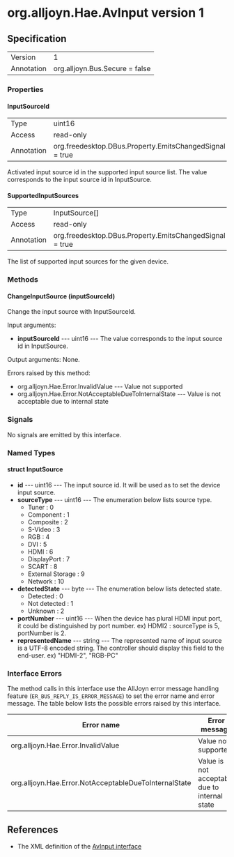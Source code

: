 # org.alljoyn.Hae.AvInput version 1

## Specification

|            |                                                                |
|------------|----------------------------------------------------------------|
| Version    | 1                                                              |
| Annotation | org.alljoyn.Bus.Secure = false                                 |


### Properties

#### InputSourceId

|            |                                                                |
|------------|----------------------------------------------------------------|
| Type       | uint16                                                         |
| Access     | read-only                                                      |
| Annotation | org.freedesktop.DBus.Property.EmitsChangedSignal = true        |

Activated input source id in the supported input source list. The value corresponds
to the input source id in InputSource.

#### SupportedInputSources

|            |                                                                |
|------------|----------------------------------------------------------------|
| Type       | InputSource[]                                                  |
| Access     | read-only                                                      |
| Annotation | org.freedesktop.DBus.Property.EmitsChangedSignal = true        |

The list of supported input sources for the given device.

### Methods

#### ChangeInputSource (inputSourceId)

Change the input source with InputSourceId.

Input arguments:
  * **inputSourceId** --- uint16 --- The value corresponds to the input source id
    in InputSource.

Output arguments: None.

Errors raised by this method:
  * org.alljoyn.Hae.Error.InvalidValue --- Value not supported
  * org.alljoyn.Hae.Error.NotAcceptableDueToInternalState --- Value is not acceptable
    due to internal state

### Signals

No signals are emitted by this interface.

### Named Types

#### struct InputSource

  * **id** --- uint16 --- The input source id.  It will be used as to set the device
    input source.
  * **sourceType** --- uint16 --- The enumeration below lists source type.
    * Tuner : 0
    * Component : 1
    * Composite : 2
    * S-Video : 3
    * RGB : 4
    * DVI : 5
    * HDMI : 6
    * DisplayPort : 7
    * SCART : 8
    * External Storage : 9
    * Network : 10
  * **detectedState** --- byte --- The enumeration below lists detected state.
    * Detected : 0
    * Not detected : 1
    * Unknown : 2
  * **portNumber** --- uint16 --- When the device has plural HDMI input port, it
    could be distinguished by port number.
    ex) HDMI2 : sourceType is 5, portNumber is 2.
  * **representedName** --- string --- The represented name of input source is
    a UTF-8 encoded string. The controller should display this field to the end-user.
    ex) "HDMI-2", "RGB-PC"

### Interface Errors

The method calls in this interface use the AllJoyn error message handling feature
(`ER_BUS_REPLY_IS_ERROR_MESSAGE`) to set the error name and error message.
The table below lists the possible errors raised by this interface.

| Error name                                            | Error message                                 |
|-------------------------------------------------------|-----------------------------------------------|
| org.alljoyn.Hae.Error.InvalidValue                    | Value not supported                           |
| org.alljoyn.Hae.Error.NotAcceptableDueToInternalState | Value is not acceptable due to internal state |

## References

  * The XML definition of the [AvInput interface](AvInput-v1.xml)